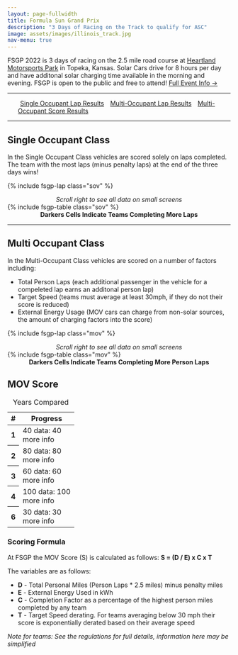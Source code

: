 ```yaml
---
layout: page-fullwidth
title: Formula Sun Grand Prix
description: "3 Days of Racing on the Track to qualify for ASC"
image: assets/images/illinois_track.jpg
nav-menu: true
---
```


FSGP 2022 is 3 days of racing on the 2.5 mile road course at [Heartland Motorsports Park](http://heartlandmotorsports.us/) in Topeka, Kansas. Solar Cars drive for 8 hours per day and have additonal solar charging time available in the morning and evening. FSGP is open to the public and free to attend! [Full Event Info →](https://www.americansolarchallenge.org/the-competition/2022-american-solar-challenge/)

-----

<ul class="actions">
<a href="#single-occupant-class" class="button special" style="margin:5px">Single Occupant Lap Results</a>
<a href="#multi-occupant-class" class="button special" style="margin:5px">Multi-Occupant Lap Results</a>
<a href="#mov-score" class="button special" style="margin:5px">Multi-Occupant Score Results</a>
</ul>

-----
## Single Occupant Class

In the Single Occupant Class vehicles are scored solely on laps completed. The team with the most laps (minus penalty laps) at the end of the three days wins!


{% include fsgp-lap class="sov" %}
<br>
<div style="margin:auto; text-align:center;"> <i> Scroll right to see all data on small screens </i></div>
{% include fsgp-table class="sov" %}
<div style="margin:auto; text-align:center;"> <b>Darkers Cells Indicate Teams Completing More Laps </b> </div>

-----
## Multi Occupant Class

In the Multi-Occupant Class vehicles are scored on a number of factors including:
- Total Person Laps (each additional passenger in the vehicle for a compeleted lap earns an additonal person lap)
- Target Speed (teams must average at least 30mph, if they do not their score is reduced)
- External Energy Usage (MOV cars can charge from non-solar sources, the amount of charging factors into the score)


{% include fsgp-lap class="mov" %}
<br>
<div style="margin:auto; text-align:center;"> <i> Scroll right to see all data on small screens </i></div>
{% include fsgp-table class="mov" %}
<div style="margin:auto; text-align:center;"> <b>Darkers Cells Indicate Teams Completing More Person Laps </b> </div>

## MOV Score

 <table class="charts-css radial show-heading show-labels show-data-on-hover show-primary-axis show-data-axes show-10-secondary-axes">
        <caption>Years Compared</caption>
        <thead>
          <tr>
            <th>#</th>
            <th>Progress</th>
          </tr>
        </thead>
        <tbody>
          <tr>
            <th scope="row"> 1 </th>
            <td style="--start: 0.1; --end: 0.4;"> <span class="data">40</span> <span class="tooltip">data: 40<br>more info</span> </td>
          </tr>
          <tr>
            <th scope="row"> 2 </th>
            <td style="--start: 0.4; --end: 0.8;"> <span class="data">80</span> <span class="tooltip">data: 80<br>more info</span> </td>
          </tr>
          <tr>
            <th scope="row"> 3 </th>
            <td style="--start: 0.8; --end: 0.6;"> <span class="data">60</span> <span class="tooltip">data: 60<br>more info</span> </td>
          </tr>
          <tr>
            <th scope="row"> 4 </th>
            <td style="--start: 0.6; --end: 1.0;"> <span class="data">100</span> <span class="tooltip">data: 100<br>more info</span> </td>
          </tr>
          <tr>
            <th scope="row"> 6 </th>
            <td style="--start: 1.0; --end: 0.3;"> <span class="data">30</span> <span class="tooltip">data: 30<br>more info</span> </td>
          </tr>
        </tbody>
      </table>


### Scoring Formula
At FSGP the MOV Score (S) is calculated as follows: **S = (D / E) x C x T**

The variables are as follows:
- **D** - Total Personal Miles (Person Laps * 2.5 miles) minus penalty miles
- **E** - External Energy Used in kWh
- **C** - Completion Factor as a percentage of the highest person miles completed by any team
- **T** - Target Speed derating. For teams averaging below 30 mph their score is exponentially derated based on their average speed 

<i>Note for teams: See the regulations for full details, information here may be simplified</i>